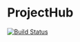 # ProjectHub

[![Build Status](https://github.com/ColorlessDreamer/ProjectHub.jl/actions/workflows/CI.yml/badge.svg?branch=main)](https://github.com/ColorlessDreamer/ProjectHub.jl/actions/workflows/CI.yml?query=branch%3Amain)
